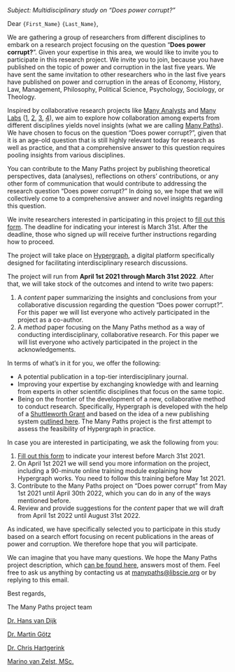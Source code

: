 *Subject: Multidisciplinary study on “Does power corrupt?”*

Dear `{First_Name}` `{Last_Name}`,

We are gathering a group of researchers from different disciplines to embark on a research project focusing on the question “**Does power corrupt?**”. Given your expertise in this area, we would like to invite you to participate in this research project. We invite you to join, because you have published on the topic of power and corruption in the last five years. We have sent the same invitation to other researchers who in the last five years have published on power and corruption in the areas of Economy, History, Law, Management, Philosophy, Political Science, Psychology, Sociology, or Theology.

Inspired by collaborative research projects like [Many Analysts](https://doi.org/10.1177/2515245917747646) and [Many Labs](https://doi.org/10.1080/01973533.2019.1577736) ([1](https://doi.org/10.1027/1864-9335/a000178), [2](https://doi.org/10.1177/2515245918810225), [3](https://doi.org/10.1016/j.jesp.2015.10.012), [4](https://doi.org/10.31234/osf.io/vef2c)), we aim to explore how collaboration among experts from different disciplines yields novel insights (what we are calling [Many Paths](https://blog.libscie.org/p/268ab985-d848-4545-bedc-3537566a3c2a/)). We have chosen to focus on the question “Does power corrupt?”, given that it is an age-old question that is still highly relevant today for research as well as practice, and that a comprehensive answer to this question requires pooling insights from various disciplines.

You can contribute to the Many Paths project by publishing theoretical perspectives, data (analyses), reflections on others’ contributions, or any other form of communication that would contribute to addressing the research question “Does power corrupt?” In doing so, we hope that we will collectively come to a comprehensive answer and novel insights regarding this question.

We invite researchers interested in participating in this project to [fill out this form](https://docs.google.com/forms/d/e/1FAIpQLSf_ZymrIWVBIgMIAoROfEARGiwLL4ssH6GBPzVS62rxbxSsIg/viewform). The deadline for indicating your interest is March 31st. After the deadline, those who signed up will receive further instructions regarding how to proceed.

The project will take place on [Hypergraph](http://hypergraph.xyz), a digital platform specifically designed for facilitating interdisciplinary research discussions.

The project will run from **April 1st 2021 through March 31st 2022**. After that, we will take stock of the outcomes and intend to write two papers:

1. A *content* paper summarizing the insights and conclusions from your collaborative discussion regarding the question “Does power corrupt?”. For this paper we will list everyone who actively participated in the project as a co-author.
2. A *method* paper focusing on the Many Paths method as a way of conducting interdisciplinary, collaborative research. For this paper we will list everyone who actively participated in the project in the acknowledgements.

In terms of what’s in it for you, we offer the following:

- A potential publication in a top-tier interdisciplinary journal.
- Improving your expertise by exchanging knowledge with and learning from experts in other scientific disciplines that focus on the same topic.
- Being on the frontier of the development of a new, collaborative method to conduct research. Specifically, Hypergraph is developed with the help of a [Shuttleworth Grant](https://www.shuttleworthfoundation.org/fellows/chris-hartgerink/) and based on the idea of a new publishing system [outlined here](https://www.mdpi.com/2304-6775/6/2/21). The Many Paths project is the first attempt to assess the feasibility of Hypergraph in practice.

In case you are interested in participating, we ask the following from you:

1. [Fill out this form](https://docs.google.com/forms/d/e/1FAIpQLSf_ZymrIWVBIgMIAoROfEARGiwLL4ssH6GBPzVS62rxbxSsIg/viewform) to indicate your interest before March 31st 2021.
2. On April 1st 2021 we will send you more information on the project, including a 90-minute online training module explaining how Hypergraph works. You need to follow this training before May 1st 2021.
3. Contribute to the Many Paths project on “Does power corrupt” from May 1st 2021 until April 30th 2022, which you can do in any of the ways mentioned before.
4. Review and provide suggestions for the *content* paper that we will draft from April 1st 2022 until August 31st 2022.

As indicated, we have specifically selected you to participate in this study based on a search effort focusing on recent publications in the areas of power and corruption. We therefore hope that you will participate.

We can imagine that you have many questions. We hope the Many Paths project description, which [can be found here](https://blog.libscie.org/p/990893a4-8e8c-4ac7-a2c8-5ec6e4b83cb9/), answers most of them. Feel free to ask us anything by contacting us at [manypaths@libscie.org](mailto:manypaths@libscie.org) or by replying to this email.

Best regards,

The Many Paths project team

[Dr. Hans van Dijk](https://scholar.google.com/citations?user=zqeA59IAAAAJ&hl=en&oi=ao)

[Dr. Martin Götz](https://scholar.google.com/citations?user=FeysFDoAAAAJ&hl=en&oi=ao)

[Dr. Chris Hartgerink](https://scholar.google.com/citations?user=FjH-BUcAAAAJ&hl=en&oi=ao)

[Marino van Zelst, MSc.](https://scholar.google.com/citations?user=G-OoZ6EAAAAJ&hl=en&oi=ao)